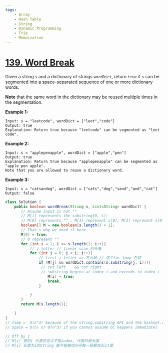 ```yaml
---
tags:
    - Array
    - Hash Table
    - String
    - Dynamic Programming
    - Trie
    - Memoization
---
```


# [139. Word Break](https://leetcode.com/problems/word-break/)

Given a string `s` and a dictionary of strings `wordDict`, return `true` if `s` can be segmented into a space-separated sequence of one or more dictionary words.

**Note** that the same word in the dictionary may be reused multiple times in the segmentation.

 

**Example 1:**

```
Input: s = "leetcode", wordDict = ["leet","code"]
Output: true
Explanation: Return true because "leetcode" can be segmented as "leet code".
```

**Example 2:**

```
Input: s = "applepenapple", wordDict = ["apple","pen"]
Output: true
Explanation: Return true because "applepenapple" can be segmented as "apple pen apple".
Note that you are allowed to reuse a dictionary word.
```

**Example 3:**

```
Input: s = "catsandog", wordDict = ["cats","dog","sand","and","cat"]
Output: false
```



```java
class Solution {
    public boolean wordBreak(String s, List<String> wordDict) {
       // Assume input is not ""
       // M[i] represents the substring[0, i);
       // M[0] represents "" , M[1] represent s[0]; M[2] represent s[0-2]
       boolean[] M = new boolean[s.length() + 1];
       // That's why we need +1 here
       M[0] = true;
       // 0 represent ""
       for (int i = 1; i <= s.length(); i++){
           // i letter // linear scan 回头看
           for (int j = 0; j < i; j++){
               // first j letter as 左大段 // 这个for loop 在切
               if (M[j] && wordDict.contains(s.substring(j, i))){
                // cut left    && cut right
                // substring begins at index i and extends to index i-1
                   M[i] = true;
                   break;
               }

           }
       }
       return M[s.length()];

    }
}
// time =  O(n^3) because of the string.substring API and the hashset.contains API.
// Space = O(n) or O(n^3) if you cannot assume GC happens immediatel

// Off by 1
// M[i] 里的i 代表的含义不是index, 代表的是长度
// M[i] 长度为i的string 能不能被切分开每一段都在dict里
```

